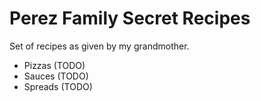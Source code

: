 # Perez Family Secret Recipes 

Set of recipes as given by my grandmother. 

- Pizzas (TODO)
- Sauces (TODO)
- Spreads (TODO)
